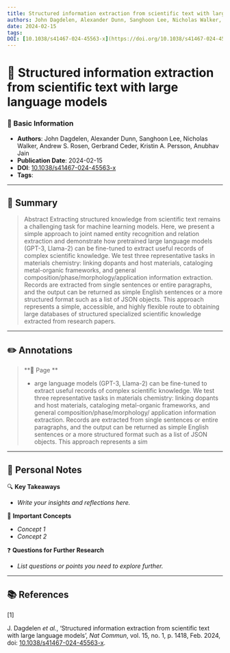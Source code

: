 ```yaml
---
title: Structured information extraction from scientific text with large language models
authors: John Dagdelen, Alexander Dunn, Sanghoon Lee, Nicholas Walker, Andrew S. Rosen, Gerbrand Ceder, Kristin A. Persson, Anubhav Jain
date: 2024-02-15
tags: 
DOI: [10.1038/s41467-024-45563-x](https://doi.org/10.1038/s41467-024-45563-x)
---
```


# 📖 Structured information extraction from scientific text with large language models

### 📌 Basic Information
- **Authors**: John Dagdelen, Alexander Dunn, Sanghoon Lee, Nicholas Walker, Andrew S. Rosen, Gerbrand Ceder, Kristin A. Persson, Anubhav Jain
- **Publication Date**: 2024-02-15
- **DOI**: [10.1038/s41467-024-45563-x](https://doi.org/10.1038/s41467-024-45563-x)
- **Tags**: 

---

## 📝 Summary
> Abstract
            Extracting structured knowledge from scientific text remains a challenging task for machine learning models. Here, we present a simple approach to joint named entity recognition and relation extraction and demonstrate how pretrained large language models (GPT-3, Llama-2) can be fine-tuned to extract useful records of complex scientific knowledge. We test three representative tasks in materials chemistry: linking dopants and host materials, cataloging metal-organic frameworks, and general composition/phase/morphology/application information extraction. Records are extracted from single sentences or entire paragraphs, and the output can be returned as simple English sentences or a more structured format such as a list of JSON objects. This approach represents a simple, accessible, and highly flexible route to obtaining large databases of structured specialized scientific knowledge extracted from research papers.

---

## ✏️ Annotations

> **📄 Page **
> - arge language models (GPT-3, Llama-2) can be fine-tuned to extract useful records of complex scientific knowledge. We test three representative tasks in materials chemistry: linking dopants and host materials, cataloging metal-organic frameworks, and general composition/phase/morphology/ application information extraction. Records are extracted from single sentences or entire paragraphs, and the output can be returned as simple English sentences or a more structured format such as a list of JSON objects. This approach represents a sim
> 


---

## 🧐 Personal Notes
🔍 **Key Takeaways**  
- _Write your insights and reflections here._

📌 **Important Concepts**  
- _Concept 1_  
- _Concept 2_

❓ **Questions for Further Research**  
- _List questions or points you need to explore further._

---

## 📚 References
[1]

J. Dagdelen _et al._, ‘Structured information extraction from scientific text with large language models’, _Nat Commun_, vol. 15, no. 1, p. 1418, Feb. 2024, doi: [10.1038/s41467-024-45563-x](https://doi.org/10.1038/s41467-024-45563-x).